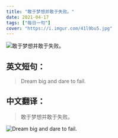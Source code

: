 ```yaml
---
title: "敢于梦想并敢于失败。"
date: 2021-04-17
tags: ["每日一句"]
cover: "https://i.imgur.com/41l9bu5.jpg"
---
```


![敢于梦想并敢于失败。](https://i.imgur.com/m87XCHt.jpg)

## 英文短句：
> Dream big and dare to fail.

<!--more-->

## 中文翻译：
> 敢于梦想并敢于失败。

![Dream big and dare to fail.](https://i.imgur.com/JCNYSJK.jpg)

